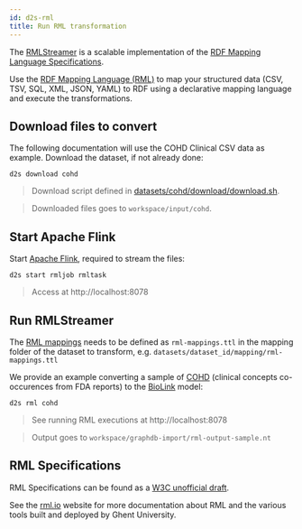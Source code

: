 ```yaml
---
id: d2s-rml
title: Run RML transformation
---
```


The [RMLStreamer](https://github.com/RMLio/RMLStreamer/) is a scalable implementation of the [RDF Mapping Language Specifications](https://rml.io/specs/rml/).

Use the [RDF Mapping Language (RML)](https://rml.io/) to map your structured data (CSV, TSV, SQL, XML, JSON, YAML) to RDF using a declarative mapping language and execute the transformations. 

## Download files to convert

The following documentation will use the COHD Clinical CSV data as example. Download the dataset, if not already done:

```shell
d2s download cohd
```

> Download script defined in [datasets/cohd/download/download.sh](https://github.com/MaastrichtU-IDS/d2s-transform-template/blob/master/datasets/cohd/download/download.sh).

> Downloaded files goes to `workspace/input/cohd`.

## Start Apache Flink

Start [Apache Flink](https://flink.apache.org/), required to stream the files:

```shell
d2s start rmljob rmltask
```

> Access at http://localhost:8078

## Run RMLStreamer

The [RML mappings](https://rml.io/specs/rml/) needs to be defined as `rml-mappings.ttl` in the mapping folder of the dataset to transform, e.g. `datasets/dataset_id/mapping/rml-mappings.ttl`

We provide an example converting a sample of [COHD](https://github.com/MaastrichtU-IDS/d2s-transform-template/blob/master/datasets/cohd/mapping/rml-mappings.ttl) (clinical concepts co-occurences from FDA reports) to the [BioLink](https://biolink.github.io/biolink-model/docs/) model:

```shell
d2s rml cohd
```

> See running RML executions at http://localhost:8078

> Output goes to `workspace/graphdb-import/rml-output-sample.nt`

## RML Specifications

RML Specifications can be found as a [W3C unofficial draft](https://rml.io/specs/rml/).

See the [rml.io](https://rml.io/) website for more documentation about RML and the various tools built and deployed by Ghent University.